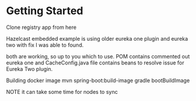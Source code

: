 # Getting Started

Clone registry app from here

Hazelcast embedded example is using older eureka one plugin and eureka two with
fix I was able to found.

both are working, so up to you which to use.
POM contains commented out eureka one and CacheConfig.java file contains beans to resolve issue for Eureka Two plugin.


Building docker image 
mvn spring-boot:build-image
gradle bootBuildImage


NOTE it can take some time for nodes to sync
